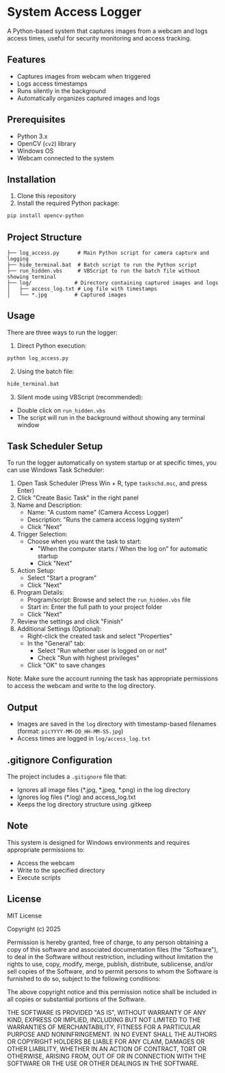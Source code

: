 # System Access Logger

A Python-based system that captures images from a webcam and logs access times, useful for security monitoring and access tracking.

## Features

- Captures images from webcam when triggered
- Logs access timestamps
- Runs silently in the background
- Automatically organizes captured images and logs

## Prerequisites

- Python 3.x
- OpenCV (`cv2`) library
- Windows OS
- Webcam connected to the system

## Installation

1. Clone this repository
2. Install the required Python package:
```bash
pip install opencv-python
```

## Project Structure

```
├── log_access.py      # Main Python script for camera capture and logging
├── hide_terminal.bat  # Batch script to run the Python script
├── run_hidden.vbs     # VBScript to run the batch file without showing terminal
├── log/              # Directory containing captured images and logs
│   ├── access_log.txt # Log file with timestamps
│   └── *.jpg         # Captured images
```

## Usage

There are three ways to run the logger:

1. Direct Python execution:
```bash
python log_access.py
```

2. Using the batch file:
```bash
hide_terminal.bat
```

3. Silent mode using VBScript (recommended):
- Double click on `run_hidden.vbs`
- The script will run in the background without showing any terminal window

## Task Scheduler Setup

To run the logger automatically on system startup or at specific times, you can use Windows Task Scheduler:

1. Open Task Scheduler (Press Win + R, type `taskschd.msc`, and press Enter)
2. Click "Create Basic Task" in the right panel
3. Name and Description:
   - Name: "A custom name" (Camera Access Logger)
   - Description: "Runs the camera access logging system"
   - Click "Next"
4. Trigger Selection:
   - Choose when you want the task to start:
     - "When the computer starts / When the log on" for automatic startup
     - Click "Next"
5. Action Setup:
   - Select "Start a program"
   - Click "Next"
6. Program Details:
   - Program/script: Browse and select the `run_hidden.vbs` file
   - Start in: Enter the full path to your project folder
   - Click "Next"
7. Review the settings and click "Finish"
8. Additional Settings (Optional):
   - Right-click the created task and select "Properties"
   - In the "General" tab:
     - Select "Run whether user is logged on or not"
     - Check "Run with highest privileges"
   - Click "OK" to save changes

Note: Make sure the account running the task has appropriate permissions to access the webcam and write to the log directory.

## Output

- Images are saved in the `log` directory with timestamp-based filenames (format: `picYYYY-MM-DD_HH-MM-SS.jpg`)
- Access times are logged in `log/access_log.txt`

## .gitignore Configuration

The project includes a `.gitignore` file that:
- Ignores all image files (*.jpg, *.jpeg, *.png) in the log directory
- Ignores log files (*.log) and access_log.txt
- Keeps the log directory structure using .gitkeep

## Note

This system is designed for Windows environments and requires appropriate permissions to:
- Access the webcam
- Write to the specified directory
- Execute scripts

## License

MIT License

Copyright (c) 2025

Permission is hereby granted, free of charge, to any person obtaining a copy
of this software and associated documentation files (the "Software"), to deal
in the Software without restriction, including without limitation the rights
to use, copy, modify, merge, publish, distribute, sublicense, and/or sell
copies of the Software, and to permit persons to whom the Software is
furnished to do so, subject to the following conditions:

The above copyright notice and this permission notice shall be included in all
copies or substantial portions of the Software.

THE SOFTWARE IS PROVIDED "AS IS", WITHOUT WARRANTY OF ANY KIND, EXPRESS OR
IMPLIED, INCLUDING BUT NOT LIMITED TO THE WARRANTIES OF MERCHANTABILITY,
FITNESS FOR A PARTICULAR PURPOSE AND NONINFRINGEMENT. IN NO EVENT SHALL THE
AUTHORS OR COPYRIGHT HOLDERS BE LIABLE FOR ANY CLAIM, DAMAGES OR OTHER
LIABILITY, WHETHER IN AN ACTION OF CONTRACT, TORT OR OTHERWISE, ARISING FROM,
OUT OF OR IN CONNECTION WITH THE SOFTWARE OR THE USE OR OTHER DEALINGS IN THE
SOFTWARE.